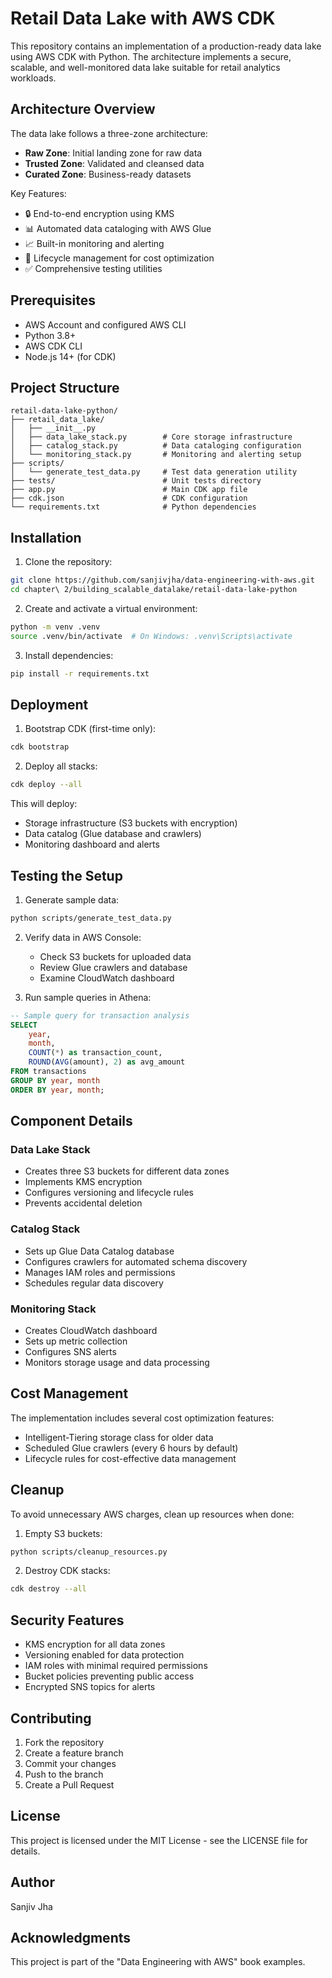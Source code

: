 # Retail Data Lake with AWS CDK

This repository contains an implementation of a production-ready data lake using AWS CDK with Python. The architecture implements a secure, scalable, and well-monitored data lake suitable for retail analytics workloads.

## Architecture Overview

The data lake follows a three-zone architecture:
- **Raw Zone**: Initial landing zone for raw data
- **Trusted Zone**: Validated and cleansed data
- **Curated Zone**: Business-ready datasets

Key Features:
- 🔒 End-to-end encryption using KMS
- 📊 Automated data cataloging with AWS Glue
- 📈 Built-in monitoring and alerting
- 🔄 Lifecycle management for cost optimization
- ✅ Comprehensive testing utilities

## Prerequisites

- AWS Account and configured AWS CLI
- Python 3.8+
- AWS CDK CLI
- Node.js 14+ (for CDK)

## Project Structure

```
retail-data-lake-python/
├── retail_data_lake/              
│   ├── __init__.py
│   ├── data_lake_stack.py        # Core storage infrastructure
│   ├── catalog_stack.py          # Data cataloging configuration
│   └── monitoring_stack.py       # Monitoring and alerting setup
├── scripts/
│   └── generate_test_data.py     # Test data generation utility
├── tests/                        # Unit tests directory
├── app.py                        # Main CDK app file
├── cdk.json                      # CDK configuration
└── requirements.txt              # Python dependencies
```

## Installation

1. Clone the repository:
```bash
git clone https://github.com/sanjivjha/data-engineering-with-aws.git
cd chapter\ 2/building_scalable_datalake/retail-data-lake-python
```

2. Create and activate a virtual environment:
```bash
python -m venv .venv
source .venv/bin/activate  # On Windows: .venv\Scripts\activate
```

3. Install dependencies:
```bash
pip install -r requirements.txt
```

## Deployment

1. Bootstrap CDK (first-time only):
```bash
cdk bootstrap
```

2. Deploy all stacks:
```bash
cdk deploy --all
```

This will deploy:
- Storage infrastructure (S3 buckets with encryption)
- Data catalog (Glue database and crawlers)
- Monitoring dashboard and alerts

## Testing the Setup

1. Generate sample data:
```bash
python scripts/generate_test_data.py
```

2. Verify data in AWS Console:
   - Check S3 buckets for uploaded data
   - Review Glue crawlers and database
   - Examine CloudWatch dashboard

3. Run sample queries in Athena:
```sql
-- Sample query for transaction analysis
SELECT 
    year,
    month,
    COUNT(*) as transaction_count,
    ROUND(AVG(amount), 2) as avg_amount
FROM transactions
GROUP BY year, month
ORDER BY year, month;
```

## Component Details

### Data Lake Stack
- Creates three S3 buckets for different data zones
- Implements KMS encryption
- Configures versioning and lifecycle rules
- Prevents accidental deletion

### Catalog Stack
- Sets up Glue Data Catalog database
- Configures crawlers for automated schema discovery
- Manages IAM roles and permissions
- Schedules regular data discovery

### Monitoring Stack
- Creates CloudWatch dashboard
- Sets up metric collection
- Configures SNS alerts
- Monitors storage usage and data processing

## Cost Management

The implementation includes several cost optimization features:
- Intelligent-Tiering storage class for older data
- Scheduled Glue crawlers (every 6 hours by default)
- Lifecycle rules for cost-effective data management

## Cleanup

To avoid unnecessary AWS charges, clean up resources when done:

1. Empty S3 buckets:
```bash
python scripts/cleanup_resources.py
```

2. Destroy CDK stacks:
```bash
cdk destroy --all
```

## Security Features

- KMS encryption for all data zones
- Versioning enabled for data protection
- IAM roles with minimal required permissions
- Bucket policies preventing public access
- Encrypted SNS topics for alerts

## Contributing

1. Fork the repository
2. Create a feature branch
3. Commit your changes
4. Push to the branch
5. Create a Pull Request

## License

This project is licensed under the MIT License - see the LICENSE file for details.

## Author

Sanjiv Jha

## Acknowledgments

This project is part of the "Data Engineering with AWS" book examples.
